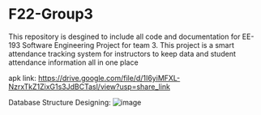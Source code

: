# F22-Group3
This repository is desgined to include all code and documentation for EE-193 Software Engineering Project for team 3. 
This project is a smart attendance tracking system for instructors to keep data and student attendance information all in one place

apk link: https://drive.google.com/file/d/1I6yiMFXL-NzrxTkZ1ZixG1s3JdBCTasl/view?usp=share_link

Database Structure Designing:
![image](https://user-images.githubusercontent.com/34596838/223746217-f63d65eb-8e40-4e7e-bb5a-207348aa618d.png)
